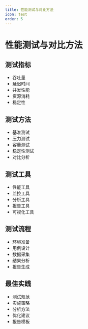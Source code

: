 ```yaml
---
title: 性能测试与对比方法
icon: test
order: 5
---
```


# 性能测试与对比方法

## 测试指标
- 吞吐量
- 延迟时间
- 并发性能
- 资源消耗
- 稳定性

## 测试方法
- 基准测试
- 压力测试
- 容量测试
- 稳定性测试
- 对比分析

## 测试工具
- 性能工具
- 监控工具
- 分析工具
- 报告工具
- 可视化工具

## 测试流程
- 环境准备
- 用例设计
- 数据采集
- 结果分析
- 报告生成

## 最佳实践
- 测试规范
- 实施策略
- 分析方法
- 优化建议
- 报告模板
